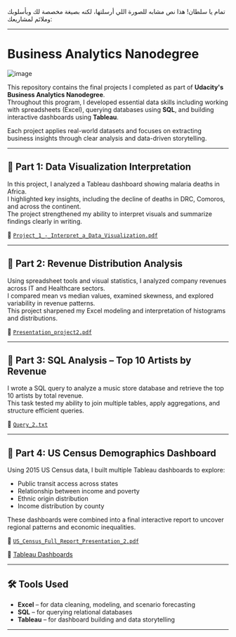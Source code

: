 تمام يا سلطان! هذا نص مشابه للصورة اللي أرسلتها، لكنه بصيغة مخصصة لك وبأسلوبك وملائم لمشاريعك:

---

# Business Analytics Nanodegree
![image](https://github.com/user-attachments/assets/d2d8c408-47a6-4882-a005-124cdbcbb3f4)


This repository contains the final projects I completed as part of **Udacity's Business Analytics Nanodegree**.  
Throughout this program, I developed essential data skills including working with spreadsheets (Excel), querying databases using **SQL**, and building interactive dashboards using **Tableau**.

Each project applies real-world datasets and focuses on extracting business insights through clear analysis and data-driven storytelling.

---

## 📍 Part 1: Data Visualization Interpretation
In this project, I analyzed a Tableau dashboard showing malaria deaths in Africa.  
I highlighted key insights, including the decline of deaths in DRC, Comoros, and across the continent.  
The project strengthened my ability to interpret visuals and summarize findings clearly in writing.

📄 [`Project_1_-_Interpret_a_Data_Visualization.pdf`](./Project_1_-_Interpret_a_Data_Visualization.pdf)

---

## 📍 Part 2: Revenue Distribution Analysis
Using spreadsheet tools and visual statistics, I analyzed company revenues across IT and Healthcare sectors.  
I compared mean vs median values, examined skewness, and explored variability in revenue patterns.  
This project sharpened my Excel modeling and interpretation of histograms and distributions.

📄 [`Presentation_project2.pdf`](./Presentation_project2.pdf)

---

## 📍 Part 3: SQL Analysis – Top 10 Artists by Revenue
I wrote a SQL query to analyze a music store database and retrieve the top 10 artists by total revenue.  
This task tested my ability to join multiple tables, apply aggregations, and structure efficient queries.

📄 [`Query_2.txt`](./Query_2.txt)

---

## 📍 Part 4: US Census Demographics Dashboard
Using 2015 US Census data, I built multiple Tableau dashboards to explore:
- Public transit access across states
- Relationship between income and poverty
- Ethnic origin distribution
- Income distribution by county

These dashboards were combined into a final interactive report to uncover regional patterns and economic inequalities.

📄 [`US_Census_Full_Report_Presentation_2.pdf`](./US_Census_Full_Report_Presentation_2.pdf)

🔗 [Tableau Dashboards](https://public.tableau.com/app/profile/omar.alnesian)

---

## 🛠 Tools Used
- **Excel** – for data cleaning, modeling, and scenario forecasting  
- **SQL** – for querying relational databases  
- **Tableau** – for dashboard building and data storytelling

---
